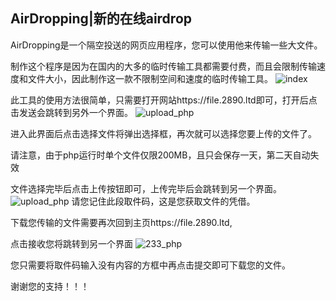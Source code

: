 
 ## AirDropping|新的在线airdrop

AirDropping是一个隔空投送的网页应用程序，您可以使用他来传输一些大文件。

制作这个程序是因为在国内的大多的临时传输工具都需要付费，而且会限制传输速度和文件大小，因此制作这一款不限制空间和速度的临时传输工具。
![index](https://2890.ltd/usr/uploads/2019/10/417662218.webp)


此工具的使用方法很简单，只需要打开网站https://file.2890.ltd即可，打开后点击发送会跳转到另外一个界面。
![upload_php](https://2890.ltd/usr/uploads/2019/10/2381105579.webp)


进入此界面后点击选择文件将弹出选择框，再次就可以选择您要上传的文件了。

请注意，由于php运行时单个文件仅限200MB，且只会保存一天，第二天自动失效

文件选择完毕后点击上传按钮即可，上传完毕后会跳转到另一个界面。
![upload_php](https://2890.ltd/usr/uploads/2019/10/2519189626.webp)
请您记住此段取件码，这是您获取文件的凭借。

下载您传输的文件需要再次回到主页https://file.2890.ltd,

点击接收您将跳转到另一个界面
![233_php](https://2890.ltd/usr/uploads/2019/10/975053562.webp)


您只需要将取件码输入没有内容的方框中再点击提交即可下载您的文件。

谢谢您的支持！！！

